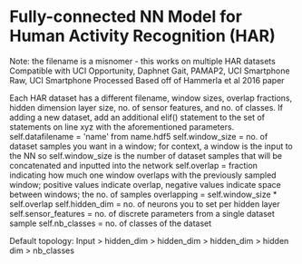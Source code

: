# Fully-connected NN Model for Human Activity Recognition (HAR)
Note: the filename is a misnomer - this works on multiple HAR datasets
Compatible with UCI Opportunity, Daphnet Gait, PAMAP2, UCI Smartphone Raw, UCI Smartphone Processed
Based off of Hammerla et al 2016 paper


 Each HAR dataset has a different filename, window sizes, overlap fractions, hidden dimension layer size, no. of sensor features,  and no. of classes.
 If adding a new dataset, add an additional elif() statement to the set of statements on line xyz with the aforementioned parameters.
 self.datafilename = 'name' from name.hdf5
 self.window_size = no. of dataset samples you want in a window;
  for context, a window is the input to the NN so self.window_size is the number of dataset samples that will be concatenated and inputted into the network
 self.overlap = fraction indicating how much one window overlaps with the previously sampled window;
  positive values indicate overlap, negative values indicate space between windows; the no. of samples overlapping = self.window_size * self.overlap
 self.hidden_dim = no. of neurons you to set per hidden layer
 self.sensor_features = no. of discrete parameters from a single dataset sample
 self.nb_classes = no. of classes of the dataset 

Default topology:
Input > hidden_dim > hidden_dim > hidden_dim > hidden dim > nb_classes
